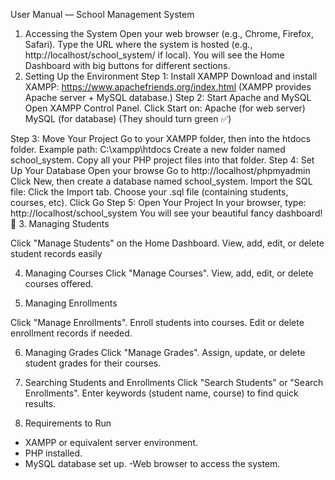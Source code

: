 User Manual — School Management System
1.  Accessing the System
Open your web browser (e.g., Chrome, Firefox, Safari).
Type the URL where the system is hosted (e.g., http://localhost/school_system/ if local).
You will see the Home Dashboard with big buttons for different sections.
2.  Setting Up the Environment
Step 1: Install XAMPP
Download and install XAMPP: https://www.apachefriends.org/index.html
(XAMPP provides Apache server + MySQL database.)
Step 2: Start Apache and MySQL
Open XAMPP Control Panel.
Click Start on:
Apache (for web server)
MySQL (for database)
(They should turn green ✅)

Step 3: Move Your Project
Go to your XAMPP folder, then into the htdocs folder.
Example path: C:\xampp\htdocs
Create a new folder named school_system.
Copy all your PHP project files into that folder.
Step 4: Set Up Your Database
Open your browse
Go to http://localhost/phpmyadmin
Click New, then create a database named school_system.
Import the SQL file:
Click the Import tab.
Choose your .sql file (containing students, courses, etc).
Click Go 
Step 5: Open Your Project
In your browser, type: http://localhost/school_system
You will see your beautiful fancy dashboard! 🎀
3.  Managing Students

Click "Manage Students" on the Home Dashboard.
View, add, edit, or delete student records easily

4.  Managing Courses
Click "Manage Courses".
View, add, edit, or delete courses offered.

5.  Managing Enrollments

Click "Manage Enrollments".
Enroll students into courses.
Edit or delete enrollment records if needed.

6.  Managing Grades
Click "Manage Grades".
Assign, update, or delete student grades for their courses.

7.  Searching Students and Enrollments
Click "Search Students" or "Search Enrollments".
Enter keywords (student name, course) to find quick results.
8. Requirements to Run
- XAMPP or equivalent server environment.
- PHP installed.
- MySQL database set up.
-Web browser to access the system.
